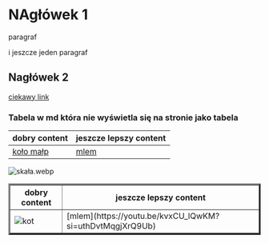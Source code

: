 # NAgłówek 1

paragraf

i jeszcze jeden paragraf

## Nagłówek 2

[ciekawy link](https://youtube.com/shorts/HqtERMjMYPc?si=jFht1P_JE2RC647c)

### Tabela w md która nie wyświetla się na stronie jako tabela
|dobry content| jeszcze lepszy content|
|-------------|-------------------------|
| [koło małp](https://youtu.be/ymdhRMiMGK0?si=DmIi4x5RLXKJhIIv) | [mlem](https://youtu.be/kvxCU_lQwKM?si=uthDvtMqgjXrQ9Ub)|


![skała.webp](skała.webp)

<table border="3">
  <thread>
        <tr>
            <th>dobry content</th>
            <th>jeszcze lepszy content</th>
        </tr>
    </thead>
    <tbody>
        <tr>
            <td><img src="http://placekitten.com/200/300" alt="kot"></td>
            <td>[mlem](https://youtu.be/kvxCU_lQwKM?si=uthDvtMqgjXrQ9Ub)</td>
        </tr>
    </tbody>
</table>
